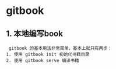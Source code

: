 # gitbook


## 1. 本地编写book
``````
 gitbook 的基本用法非常简单，基本上就只有两步：
1. 使用 gitbook init 初始化书籍目录
2. 使用 gitbook serve 编译书籍
  
 

